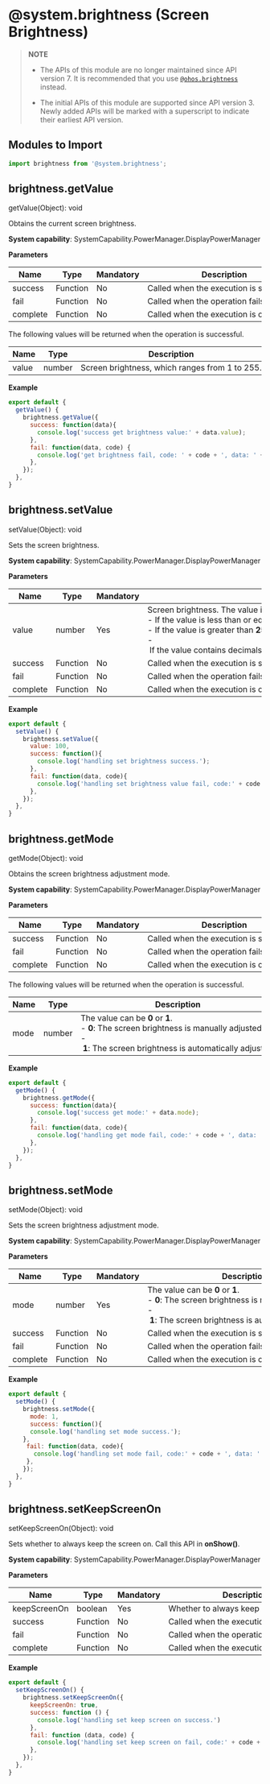 # @system.brightness (Screen Brightness)

> **NOTE**
> 
> - The APIs of this module are no longer maintained since API version 7. It is recommended that you use [`@ohos.brightness`](js-apis-brightness.md) instead.
> 
> - The initial APIs of this module are supported since API version 3. Newly added APIs will be marked with a superscript to indicate their earliest API version.


## Modules to Import


```js
import brightness from '@system.brightness';
```


## brightness.getValue

getValue(Object): void

Obtains the current screen brightness.

**System capability**: SystemCapability.PowerManager.DisplayPowerManager

**Parameters**

| Name | Type | Mandatory | Description |
| -------- | -------- | -------- | -------- |
| success | Function | No | Called&nbsp;when&nbsp;the&nbsp;execution&nbsp;is&nbsp;successful. |
| fail | Function | No | Called&nbsp;when&nbsp;the&nbsp;operation&nbsp;fails. |
| complete | Function | No | Called&nbsp;when&nbsp;the&nbsp;execution&nbsp;is&nbsp;complete |

The following values will be returned when the operation is successful.

| Name | Type | Description |
| -------- | -------- | -------- |
| value | number | Screen&nbsp;brightness,&nbsp;which&nbsp;ranges&nbsp;from&nbsp;1&nbsp;to&nbsp;255. |

**Example**

```js
export default {    
  getValue() {        
    brightness.getValue({            
      success: function(data){                
        console.log('success get brightness value:' + data.value);            
      },            
      fail: function(data, code) {                
        console.log('get brightness fail, code: ' + code + ', data: ' + data);            
      },
    });    
  },
}
```


## brightness.setValue

setValue(Object): void

Sets the screen brightness.

**System capability**: SystemCapability.PowerManager.DisplayPowerManager

**Parameters**

| Name | Type | Mandatory | Description |
| -------- | -------- | -------- | -------- |
| value | number | Yes | Screen&nbsp;brightness.&nbsp;The&nbsp;value&nbsp;is&nbsp;an&nbsp;integer&nbsp;ranging&nbsp;from&nbsp;1&nbsp;to&nbsp;255.<br/>-&nbsp;If&nbsp;the&nbsp;value&nbsp;is&nbsp;less&nbsp;than&nbsp;or&nbsp;equal&nbsp;to&nbsp;**0**,&nbsp;value&nbsp;**1**&nbsp;will&nbsp;be&nbsp;used.<br/>-&nbsp;If&nbsp;the&nbsp;value&nbsp;is&nbsp;greater&nbsp;than&nbsp;**255**,&nbsp;value&nbsp;**255**&nbsp;will&nbsp;be&nbsp;used.<br/>-&nbsp;If&nbsp;the&nbsp;value&nbsp;contains&nbsp;decimals,&nbsp;the&nbsp;integral&nbsp;part&nbsp;of&nbsp;the&nbsp;value&nbsp;will&nbsp;be&nbsp;used.&nbsp;For&nbsp;example,&nbsp;if&nbsp;value&nbsp;**8.1**&nbsp;is&nbsp;set,&nbsp;value&nbsp;**8**&nbsp;will&nbsp;be&nbsp;used. |
| success | Function | No | Called&nbsp;when&nbsp;the&nbsp;execution&nbsp;is&nbsp;successful. |
| fail | Function | No | Called&nbsp;when&nbsp;the&nbsp;operation&nbsp;fails. |
| complete | Function | No | Called&nbsp;when&nbsp;the&nbsp;execution&nbsp;is&nbsp;complete. |

**Example**

```js
export default {    
  setValue() {        
    brightness.setValue({            
      value: 100,            
      success: function(){                
        console.log('handling set brightness success.');            
      },            
      fail: function(data, code){                
        console.log('handling set brightness value fail, code:' + code + ', data: ' + data);            
      },        
    });    
  },
}
```


## brightness.getMode

getMode(Object): void

Obtains the screen brightness adjustment mode.

**System capability**: SystemCapability.PowerManager.DisplayPowerManager

**Parameters**

| Name | Type | Mandatory | Description |
| -------- | -------- | -------- | -------- |
| success | Function | No | Called&nbsp;when&nbsp;the&nbsp;execution&nbsp;is&nbsp;successful. |
| fail | Function | No | Called&nbsp;when&nbsp;the&nbsp;operation&nbsp;fails. |
| complete | Function | No | Called&nbsp;when&nbsp;the&nbsp;execution&nbsp;is&nbsp;complete |

The following values will be returned when the operation is successful.

| Name | Type | Description |
| -------- | -------- | -------- |
| mode | number | The&nbsp;value&nbsp;can&nbsp;be&nbsp;**0**&nbsp;or&nbsp;**1**.<br/>-&nbsp;**0**:&nbsp;The&nbsp;screen&nbsp;brightness&nbsp;is&nbsp;manually&nbsp;adjusted.<br/>-&nbsp;**1**:&nbsp;The&nbsp;screen&nbsp;brightness&nbsp;is&nbsp;automatically&nbsp;adjusted. |

**Example**

```js
export default {    
  getMode() {        
    brightness.getMode({            
      success: function(data){                
        console.log('success get mode:' + data.mode);            
      },            
      fail: function(data, code){                
        console.log('handling get mode fail, code:' + code + ', data: ' + data);            
      },
    });    
  },
}
```


## brightness.setMode

setMode(Object): void

Sets the screen brightness adjustment mode.

**System capability**: SystemCapability.PowerManager.DisplayPowerManager

**Parameters**

| Name | Type | Mandatory | Description |
| -------- | -------- | -------- | -------- |
| mode | number | Yes | The&nbsp;value&nbsp;can&nbsp;be&nbsp;**0**&nbsp;or&nbsp;**1**.<br/>-&nbsp;**0**:&nbsp;The&nbsp;screen&nbsp;brightness&nbsp;is&nbsp;manually&nbsp;adjusted.<br/>-&nbsp;**1**:&nbsp;The&nbsp;screen&nbsp;brightness&nbsp;is&nbsp;automatically&nbsp;adjusted. |
| success | Function | No | Called&nbsp;when&nbsp;the&nbsp;execution&nbsp;is&nbsp;successful. |
| fail | Function | No | Called&nbsp;when&nbsp;the&nbsp;operation&nbsp;fails. |
| complete | Function | No | Called&nbsp;when&nbsp;the&nbsp;execution&nbsp;is&nbsp;complete. |

**Example**

```js
export default {    
  setMode() {        
    brightness.setMode({            
      mode: 1,            
      success: function(){                
      console.log('handling set mode success.');            
    },            
     fail: function(data, code){                
       console.log('handling set mode fail, code:' + code + ', data: ' + data);            
     },
    });    
  },
}
```


## brightness.setKeepScreenOn

setKeepScreenOn(Object): void

Sets whether to always keep the screen on. Call this API in **onShow()**.

**System capability**: SystemCapability.PowerManager.DisplayPowerManager

**Parameters**

| Name | Type | Mandatory | Description |
| -------- | -------- | -------- | -------- |
| keepScreenOn | boolean | Yes | Whether&nbsp;to&nbsp;always&nbsp;keep&nbsp;the&nbsp;screen&nbsp;on |
| success | Function | No | Called&nbsp;when&nbsp;the&nbsp;execution&nbsp;is&nbsp;successful. |
| fail | Function | No | Called&nbsp;when&nbsp;the&nbsp;operation&nbsp;fails. |
| complete | Function | No | Called&nbsp;when&nbsp;the&nbsp;execution&nbsp;is&nbsp;complete. |

**Example**

```js
export default {    
  setKeepScreenOn() {        
    brightness.setKeepScreenOn({            
      keepScreenOn: true,            
      success: function () {                
        console.log('handling set keep screen on success.')            
      },            
      fail: function (data, code) {                
        console.log('handling set keep screen on fail, code:' + code + ', data: ' + data);            
      },        
    });    
  },
}
```